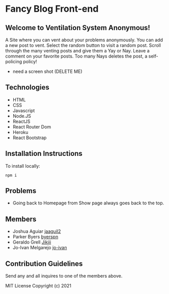 # Fancy Blog Front-end

## Welcome to Ventilation System Anonymous!

A Site where you can vent about your problems anonymously.
You can add a new post to vent.
Select the random button to visit a random post.
Scroll through the many venting posts and give them a Yay or Nay.
Leave a comment on your favorite posts.
Too many Nays deletes the post, a self-policing policy!

- need a screen shot (DELETE ME)

## Technologies
- HTML
- CSS
- Javascript
- Node.JS
- ReactJS
- React Router Dom
- Heroku
- React Bootstrap

## Installation Instructions
To install locally:
```
npm i
```

## Problems
- Going back to Homepage from Show page always goes back to the top.

## Members 
- Joshua Aguiar [jaaguil2](https://github.com/jaaguil2)
- Parker Byers  [byerspn](https://github.com/byerspn)
- Geraldo Grell [Jikjii](https://github.com/Jikjii)
- Jo-Ivan Melgarejo [jo-ivan](https://github.com/Jo-Ivan)

## Contribution Guidelines
Send any and all inquires to one of the members above.

MIT License Copyright (c) 2021
